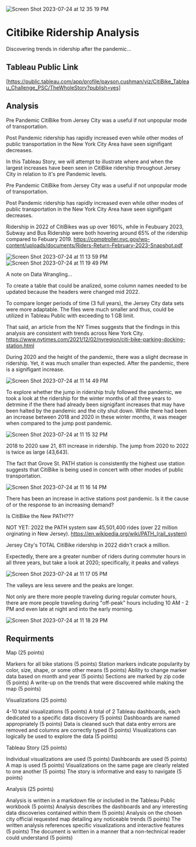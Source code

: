 ![Screen Shot 2023-07-24 at 12 35 19 PM](https://github.com/PsCushman/citibike-tableau-challenge/assets/122395437/a067b31d-3115-4908-b692-b57d840d788d)
# Citibike Ridership Analysis
Discovering trends in ridership after the pandemic... 

## Tableau Public Link

[https://public.tableau.com/app/profile/payson.cushman/viz/CitiBike_Tableau_Challenge_PSC/TheWholeStory?publish=yes]

## Analysis

Pre Pandemic CitiBike from Jersey City was a useful if not unpopular mode of transportation. 

Post Pandemic ridership has rapidly increased even while other modes of public transportation in the New York City Area have seen signifigant decreases. 

In this Tableau Story, we will attempt to illustrate where and when the largest increases have been seen in CitiBike ridership throughout Jersey City in relation to it's pre Pandemic levels. 

Pre Pandemic CitiBike from Jersey City was a useful if not unpopular mode of transportation. 

Post Pandemic ridership has rapidly increased even while other modes of public transportation in the New York City Area have seen signifigant decreases. 

Ridership in 2022 of CitiBikes was up over 160%, while in Feubuary 2023, Subway and Bus Ridership were both hovering around 65% of the ridership compared to Febuary 2019. https://comptroller.nyc.gov/wp-content/uploads/documents/Riders-Return-February-2023-Snapshot.pdf

![Screen Shot 2023-07-24 at 11 13 59 PM](https://github.com/PsCushman/citibike-tableau-challenge/assets/122395437/1c9c5032-f5fb-4c25-872a-77dd5e0de3e9)
![Screen Shot 2023-07-24 at 11 19 49 PM](https://github.com/PsCushman/citibike-tableau-challenge/assets/122395437/99bfeb4f-d042-4f0d-b012-7a991a722371)


A note on Data Wrangling...

To create a table that could be analized, some column names needed to be updated because the headers were changed mid 2022. 

To compare longer periods of time (3 full years), the Jersey City data sets were more adaptable. The files were much smaller and thus, could be utilized in Tableau Public with exceeding to 1 GB limit. 

That said, an article from the NY Times suggests that the findings in this analysis are consistent with trends across New York City. https://www.nytimes.com/2021/12/02/nyregion/citi-bike-parking-docking-station.html

During 2020 and the height of the pandemic, there was a slight decrease in ridership. Yet, it was much smaller than expected. After the pandemic, there is a signifigant increase.

![Screen Shot 2023-07-24 at 11 14 49 PM](https://github.com/PsCushman/citibike-tableau-challenge/assets/122395437/fbdb6f97-6c0a-4c63-9b07-74b1fad22ad4)

To explore whether  the jump in ridership truly followed the pandemic, we took a look at the ridership for the winter months of all three years to detrmine if the there had already been signigifant increases that may have been halted by the pandemic and the city shut down. While there had been an increase between 2018 and 2020 in these winter months, it was meager when compared to the jump post pandemic.

![Screen Shot 2023-07-24 at 11 15 32 PM](https://github.com/PsCushman/citibike-tableau-challenge/assets/122395437/d45aaf8d-86e3-4a64-8edc-44ae409b72c2)


2018 to 2020 saw 21, 811 increase in ridership. The jump from 2020 to 2022 is twice as large (43,643).

The fact that Grove St. PATH station is consistently the highest use station suggests that CitiBike is being used in concert with other modes of public transportation.

![Screen Shot 2023-07-24 at 11 16 14 PM](https://github.com/PsCushman/citibike-tableau-challenge/assets/122395437/4f56d3e3-ccd3-4023-82f9-d2c313021b07)


There has been an increase in active stations post pandemic. Is it the cause of or the response to an increasing demand? 

Is CitiBike the New PATH???

NOT YET: 2022 the PATH system saw 45,501,400 rides (over 22 million orginating in New Jersey). https://en.wikipedia.org/wiki/PATH_(rail_system)

Jersey City's TOTAL CitiBike ridership in 2022 didn't crack a million.

Expectedly, there are a greater number of riders during commuter hours in all three years, but take a look at 2020; specifically, it peaks and valleys

![Screen Shot 2023-07-24 at 11 17 05 PM](https://github.com/PsCushman/citibike-tableau-challenge/assets/122395437/58da1102-a5f9-41d5-98d8-7ce61db87e33)

The valleys are less severe and the peaks are longer.

Not only are there more people traveling during regular comuter hours, there are more people traveling during "off-peak" hours including 10 AM - 2 PM and even late at night and into the early morning.

![Screen Shot 2023-07-24 at 11 18 29 PM](https://github.com/PsCushman/citibike-tableau-challenge/assets/122395437/629e284f-4366-47b7-b0d7-17d913750e0b)


## Requirments
Map (25 points)

Markers for all bike stations (5 points)
Station markers indicate popularity by color, size, shape, or some other means (5 points)
Ability to change marker data based on month and year (5 points)
Sections are marked by zip code (5 points)
A write-up on the trends that were discovered while making the map (5 points)

Visualizations (25 points)

4-10 total visualizations (5 points)
A total of 2 Tableau dashboards, each dedicated to a specific data discovery (5 points)
Dashboards are named appropriately (5 points)
Data is cleaned such that data entry errors are removed and columns are correctly typed (5 points)
Visualizations can logically be used to explore the data (5 points)

Tableau Story (25 points)

Individual visualizations are used (5 points)
Dashboards are used (5 points)
A map is used (5 points)
Visualizations on the same page are clearly related to one another (5 points)
The story is informative and easy to navigate (5 points)

Analysis (25 points)

Analysis is written in a markdown file or included in the Tableau Public workbook (5 points)
Analysis describes the dashboards and any interesting data discoveries contained within them (5 points)
Analysis on the chosen city official requested map detailing any noticeable trends (5 points)
The written analysis references specific visualizations and interactive features (5 points)
The document is written in a manner that a non-technical reader could understand (5 points)
